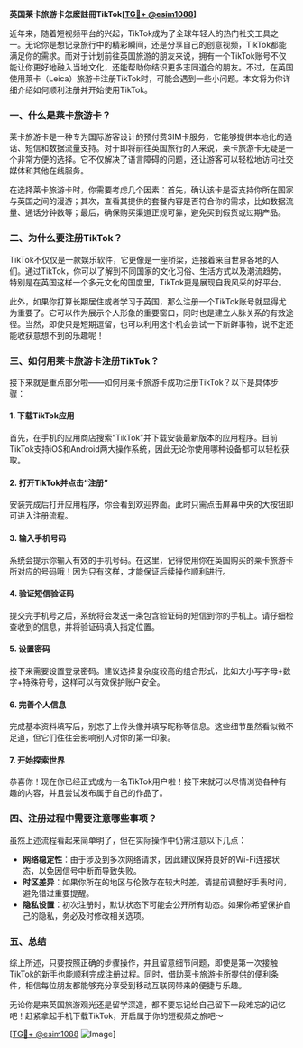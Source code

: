 **英国莱卡旅游卡怎麽註冊TikTok[[TG💪+ @esim1088](https://t.me/s/esim1088)]**

近年来，随着短视频平台的兴起，TikTok成为了全球年轻人的热门社交工具之一。无论你是想记录旅行中的精彩瞬间，还是分享自己的创意视频，TikTok都能满足你的需求。而对于计划前往英国旅游的朋友来说，拥有一个TikTok账号不仅能让你更好地融入当地文化，还能帮助你结识更多志同道合的朋友。不过，在英国使用莱卡（Leica）旅游卡注册TikTok时，可能会遇到一些小问题。本文将为你详细介绍如何顺利注册并开始使用TikTok。

### 一、什么是莱卡旅游卡？

莱卡旅游卡是一种专为国际游客设计的预付费SIM卡服务，它能够提供本地化的通话、短信和数据流量支持。对于即将前往英国旅行的人来说，莱卡旅游卡无疑是一个非常方便的选择。它不仅解决了语言障碍的问题，还让游客可以轻松地访问社交媒体和其他在线服务。

在选择莱卡旅游卡时，你需要考虑几个因素：首先，确认该卡是否支持你所在国家与英国之间的漫游；其次，查看其提供的套餐内容是否符合你的需求，比如数据流量、通话分钟数等；最后，确保购买渠道正规可靠，避免买到假货或过期产品。

### 二、为什么要注册TikTok？

TikTok不仅仅是一款娱乐软件，它更像是一座桥梁，连接着来自世界各地的人们。通过TikTok，你可以了解到不同国家的文化习俗、生活方式以及潮流趋势。特别是在英国这样一个多元文化的国度里，TikTok更是展现自我风采的好平台。

此外，如果你打算长期居住或者学习于英国，那么注册一个TikTok账号就显得尤为重要了。它可以作为展示个人形象的重要窗口，同时也是建立人脉关系的有效途径。当然，即使只是短期逗留，也可以利用这个机会尝试一下新鲜事物，说不定还能收获意想不到的乐趣呢！

### 三、如何用莱卡旅游卡注册TikTok？

接下来就是重点部分啦——如何用莱卡旅游卡成功注册TikTok？以下是具体步骤：

#### 1. 下载TikTok应用

首先，在手机的应用商店搜索“TikTok”并下载安装最新版本的应用程序。目前TikTok支持iOS和Android两大操作系统，因此无论你使用哪种设备都可以轻松获取。

#### 2. 打开TikTok并点击“注册”

安装完成后打开应用程序，你会看到欢迎界面。此时只需点击屏幕中央的大按钮即可进入注册流程。

#### 3. 输入手机号码

系统会提示你输入有效的手机号码。在这里，记得使用你在英国购买的莱卡旅游卡所对应的号码哦！因为只有这样，才能保证后续操作顺利进行。

#### 4. 验证短信验证码

提交完手机号之后，系统将会发送一条包含验证码的短信到你的手机上。请仔细检查收到的信息，并将验证码填入指定位置。

#### 5. 设置密码

接下来需要设置登录密码。建议选择复杂度较高的组合形式，比如大小写字母+数字+特殊符号，这样可以有效保护账户安全。

#### 6. 完善个人信息

完成基本资料填写后，别忘了上传头像并填写昵称等信息。这些细节虽然看似微不足道，但它们往往会影响别人对你的第一印象。

#### 7. 开始探索世界

恭喜你！现在你已经正式成为一名TikTok用户啦！接下来就可以尽情浏览各种有趣的内容，并且尝试发布属于自己的作品了。

### 四、注册过程中需要注意哪些事项？

虽然上述流程看起来简单明了，但在实际操作中仍需注意以下几点：

- **网络稳定性**：由于涉及到多次网络请求，因此建议保持良好的Wi-Fi连接状态，以免因信号中断而导致失败。
- **时区差异**：如果你所在的地区与伦敦存在较大时差，请提前调整好手表时间，避免错过重要提醒。
- **隐私设置**：初次注册时，默认状态下可能会公开所有动态。如果你希望保护自己的隐私，务必及时修改相关选项。

### 五、总结

综上所述，只要按照正确的步骤操作，并且留意细节问题，即使是第一次接触TikTok的新手也能顺利完成注册过程。同时，借助莱卡旅游卡所提供的便利条件，相信每位朋友都能够充分享受到移动互联网带来的便捷与乐趣。

无论你是来英国旅游观光还是留学深造，都不要忘记给自己留下一段难忘的记忆吧！赶紧拿起手机下载TikTok，开启属于你的短视频之旅吧～

[[TG💪+ @esim1088](https://t.me/s/esim1088) ![Image](https://i.postimg.cc/4NQfJmqS/Snipaste-2025-05-13-00-14-12.png)]
